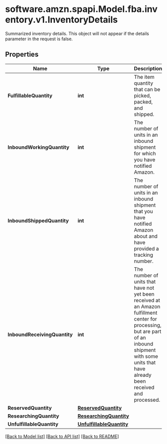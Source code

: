 # software.amzn.spapi.Model.fba.inventory.v1.InventoryDetails
Summarized inventory details. This object will not appear if the details parameter in the request is false.

## Properties

Name | Type | Description | Notes
------------ | ------------- | ------------- | -------------
**FulfillableQuantity** | **int** | The item quantity that can be picked, packed, and shipped. | [optional] 
**InboundWorkingQuantity** | **int** | The number of units in an inbound shipment for which you have notified Amazon. | [optional] 
**InboundShippedQuantity** | **int** | The number of units in an inbound shipment that you have notified Amazon about and have provided a tracking number. | [optional] 
**InboundReceivingQuantity** | **int** | The number of units that have not yet been received at an Amazon fulfillment center for processing, but are part of an inbound shipment with some units that have already been received and processed. | [optional] 
**ReservedQuantity** | [**ReservedQuantity**](ReservedQuantity.md) |  | [optional] 
**ResearchingQuantity** | [**ResearchingQuantity**](ResearchingQuantity.md) |  | [optional] 
**UnfulfillableQuantity** | [**UnfulfillableQuantity**](UnfulfillableQuantity.md) |  | [optional] 

[[Back to Model list]](../README.md#documentation-for-models) [[Back to API list]](../README.md#documentation-for-api-endpoints) [[Back to README]](../README.md)

